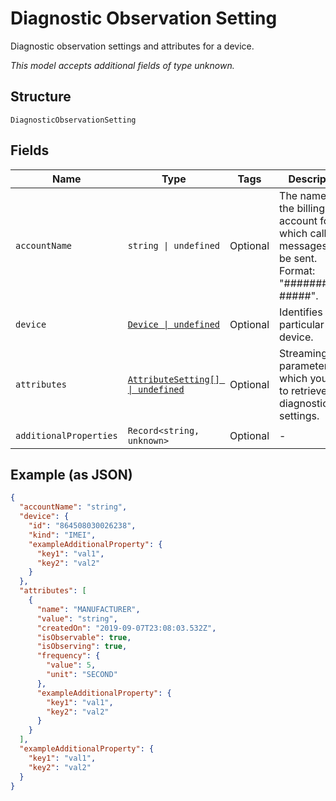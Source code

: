 
# Diagnostic Observation Setting

Diagnostic observation settings and attributes for a device.

*This model accepts additional fields of type unknown.*

## Structure

`DiagnosticObservationSetting`

## Fields

| Name | Type | Tags | Description |
|  --- | --- | --- | --- |
| `accountName` | `string \| undefined` | Optional | The name of the billing account for which callback messages will be sent. Format: "##########-#####". |
| `device` | [`Device \| undefined`](../../doc/models/device.md) | Optional | Identifies a particular IoT device. |
| `attributes` | [`AttributeSetting[] \| undefined`](../../doc/models/attribute-setting.md) | Optional | Streaming RF parameters for which you want to retrieve diagnostic settings. |
| `additionalProperties` | `Record<string, unknown>` | Optional | - |

## Example (as JSON)

```json
{
  "accountName": "string",
  "device": {
    "id": "864508030026238",
    "kind": "IMEI",
    "exampleAdditionalProperty": {
      "key1": "val1",
      "key2": "val2"
    }
  },
  "attributes": [
    {
      "name": "MANUFACTURER",
      "value": "string",
      "createdOn": "2019-09-07T23:08:03.532Z",
      "isObservable": true,
      "isObserving": true,
      "frequency": {
        "value": 5,
        "unit": "SECOND"
      },
      "exampleAdditionalProperty": {
        "key1": "val1",
        "key2": "val2"
      }
    }
  ],
  "exampleAdditionalProperty": {
    "key1": "val1",
    "key2": "val2"
  }
}
```

